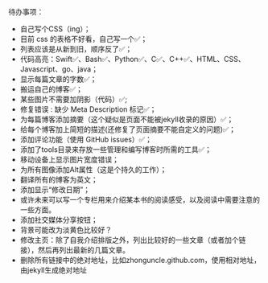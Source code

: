待办事项：
 - 自己写个CSS（ing）；
 - 目前 css 的表格不好看，自己写一个✅；
 - 列表应该是从新到旧，顺序反了✅；
 - 代码高亮：Swift✅、Bash✅、Python✅、C✅、C++✅、HTML、CSS、Javascript、go、java；
 - 显示每篇文章的字数✅；
 - 搬运自己的博客✅；
 - 某些图片不需要加阴影（代码<img alt="" src="/assets/images/" style="box-shadow: 0px 0px 0px 0px">）✅;
 - 修复错误 : 缺少 Meta Description 标记✅；
 - 为每篇博客添加摘要（这个疑似是页面不能被jekyll收录的原因）✅；
 - 给每个博客加上简短的描述(还修复了页面摘要不能自定义的问题)✅；
 - 添加评论功能（使用 GitHub issues）✅；
 - 添加了tools目录来存放一些管理和编写博客时所需的工具✅；
 - 移动设备上显示图片宽度错误；
 - 为所有图像添加Alt属性（这是个持久的工作）；
 - 翻译所有的博客为英文；
 - 添加显示“修改日期”；
 - 或许未来可以写一个专栏用来介绍某本书的阅读感受，以及阅读中需要注意的一些方面。
 - 添加社交媒体分享按钮；
 - 背景可能改为淡黄色比较好？
 - 修改主页：除了自我介绍排版之外，列出比较好的一些文章（或者加个链接），然后再列出最新的几篇文章。
 - 删除所有链接中的绝对地址，比如zhonguncle.github.com，使用相对地址，由jekyll生成绝对地址
 